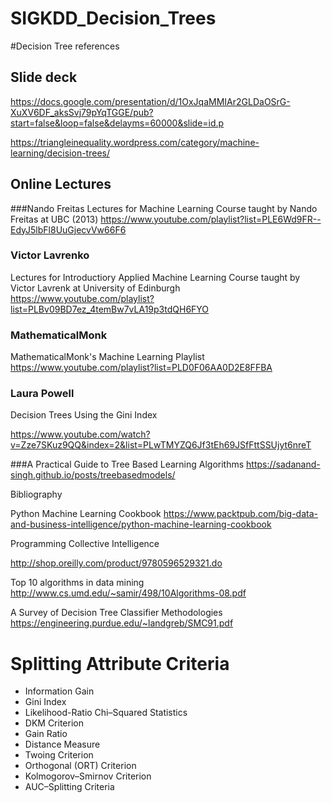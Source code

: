 SIGKDD_Decision_Trees
==============================

#Decision Tree references

## Slide deck 
https://docs.google.com/presentation/d/1OxJqaMMIAr2GLDaOSrG-XuXV6DF_aksSvj79pYqTGGE/pub?start=false&loop=false&delayms=60000&slide=id.p



https://triangleinequality.wordpress.com/category/machine-learning/decision-trees/

## Online Lectures

###Nando Freitas
Lectures for Machine Learning Course taught by Nando Freitas at UBC (2013)
https://www.youtube.com/playlist?list=PLE6Wd9FR--EdyJ5lbFl8UuGjecvVw66F6


### Victor Lavrenko
Lectures for Introductiory Applied Machine Learning Course taught by Victor Lavrenk at University of Edinburgh
https://www.youtube.com/playlist?list=PLBv09BD7ez_4temBw7vLA19p3tdQH6FYO

### MathematicalMonk

MathematicalMonk's Machine Learning Playlist
https://www.youtube.com/playlist?list=PLD0F06AA0D2E8FFBA

### Laura Powell 
Decision Trees Using the Gini Index

https://www.youtube.com/watch?v=Zze7SKuz9QQ&index=2&list=PLwTMYZQ6Jf3tEh69JSfFttSSUjyt6nreT

###A Practical Guide to Tree Based Learning Algorithms
https://sadanand-singh.github.io/posts/treebasedmodels/


Bibliography 

Python Machine Learning Cookbook
https://www.packtpub.com/big-data-and-business-intelligence/python-machine-learning-cookbook

Programming Collective Intelligence 

http://shop.oreilly.com/product/9780596529321.do


Top 10 algorithms in data mining
http://www.cs.umd.edu/~samir/498/10Algorithms-08.pdf


A Survey of Decision Tree Classifier Methodologies
https://engineering.purdue.edu/~landgreb/SMC91.pdf

# Splitting Attribute Criteria

* Information Gain
* Gini Index
* Likelihood-Ratio Chi–Squared Statistics
* DKM Criterion
* Gain Ratio
* Distance Measure
* Twoing Criterion
* Orthogonal (ORT) Criterion
* Kolmogorov–Smirnov Criterion
* AUC–Splitting Criteria
